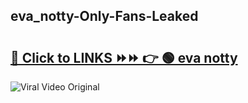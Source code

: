 
 ## eva_notty-Only-Fans-Leaked

# <h2><a href="https://clipsfans.com/eva_notty&ref=git">🔗 Click to LINKS ⏩⏩ 👉 🟢 eva notty </a></h2>

<a href="https://clipsfans.com/eva_notty&ref=git" rel="nofollow" data-target="animated-image.originalLink"><img src="https://i.ibb.co.com/xMMVF88/686577567.gif" alt="Viral Video Original" style="max-width: 100%; display: inline-block;" data-target="animated-image.originalImage"></a>
